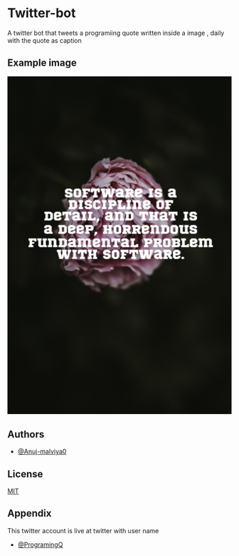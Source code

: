 
# Twitter-bot

A twitter bot that tweets a programiing quote written inside a image , daily with the quote as caption


## Example image
![App Screenshot](Example.png)


## Authors

- [@Anuj-malviya0](https://github.com/Anuj-malviya0)

## License

[MIT](https://choosealicense.com/licenses/mit/)


## Appendix

This twitter account is live at twitter with user name 
- [@ProgramingQ](https://twitter.com/ProgramingQ)
